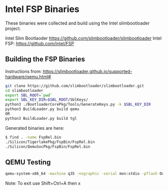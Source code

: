 # Intel FSP Binaries

These binaries were collected and build using the Intel slimbootloader project.

Intel Slim Bootlaoder https://github.com/slimbootloader/slimbootloader
Intel FSP: https://github.com/intel/FSP


## Building the FSP Binaries

Instructions from: https://slimbootloader.github.io/supported-hardware/qemu.html#

```sh
git clone https://github.com/slimbootloader/slimbootloader.git
cd slimbootloader
export SBL_ROOT=`pwd`
export SBL_KEY_DIR=$SBL_ROOT/SblKeys/
python3 ./BootloaderCorePkg/Tools/GenerateKeys.py -k $SBL_KEY_DIR
python3 BuildLoader.py build qemu
OR
python3 BuildLoader.py build tgl
```


Generated binaries are here:

```sh
$ find . -name FspRel.bin
./Silicon/TigerlakePkg/FspBin/FspRel.bin
./Silicon/QemuSocPkg/FspBin/FspRel.bin
```

## QEMU Testing

```sh
qemu-system-x86_64 -machine q35 -nographic -serial mon:stdio -pflash Outputs/qemu/SlimBootloader.bin
```

Note: To exit use Shift+Ctrl+A then x
